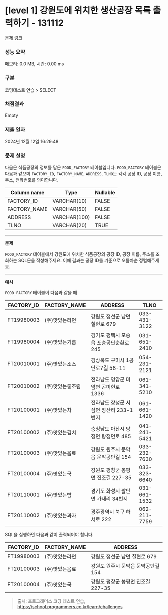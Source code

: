 # \[level 1] 강원도에 위치한 생산공장 목록 출력하기 - 131112

[문제 링크](https://school.programmers.co.kr/learn/courses/30/lessons/131112)

### 성능 요약

메모리: 0.0 MB, 시간: 0.00 ms

### 구분

코딩테스트 연습 > SELECT

### 채점결과

Empty

### 제출 일자

2024년 12월 12일 16:29:48

### 문제 설명

다음은 식품공장의 정보를 담은 `FOOD_FACTORY` 테이블입니다. `FOOD_FACTORY` 테이블은 다음과 같으며 `FACTORY_ID`, `FACTORY_NAME`, `ADDRESS`, `TLNO`는 각각 공장 ID, 공장 이름, 주소, 전화번호를 의미합니다.

| Column name   | Type         | Nullable |
| ------------- | ------------ | -------- |
| FACTORY\_ID   | VARCHAR(10)  | FALSE    |
| FACTORY\_NAME | VARCHAR(50)  | FALSE    |
| ADDRESS       | VARCHAR(100) | FALSE    |
| TLNO          | VARCHAR(20)  | TRUE     |

***

**문제**

`FOOD_FACTORY` 테이블에서 강원도에 위치한 식품공장의 공장 ID, 공장 이름, 주소를 조회하는 SQL문을 작성해주세요. 이때 결과는 공장 ID를 기준으로 오름차순 정렬해주세요.

***

**예시**

`FOOD_FACTORY` 테이블이 다음과 같을 때

| FACTORY\_ID | FACTORY\_NAME | ADDRESS                  | TLNO         |
| ----------- | ------------- | ------------------------ | ------------ |
| FT19980003  | (주)맛있는라면      | 강원도 정선군 남면 칠현로 679       | 033-431-3122 |
| FT19980004  | (주)맛있는기름      | 경기도 평택시 포승읍 포승공단순환로 245  | 031-651-2410 |
| FT20010001  | (주)맛있는소스      | 경상북도 구미시 1공단로7길 58-11    | 054-231-2121 |
| FT20010002  | (주)맛있는통조림     | 전라남도 영암군 미암면 곤미현로 1336   | 061-341-5210 |
| FT20100001  | (주)맛있는차       | 전라남도 장성군 서삼면 장산리 233-1번지 | 061-661-1420 |
| FT20100002  | (주)맛있는김치      | 충청남도 아산시 탕정면 탕정면로 485    | 041-241-5421 |
| FT20100003  | (주)맛있는음료      | 강원도 원주시 문막읍 문막공단길 154    | 033-232-7630 |
| FT20100004  | (주)맛있는국       | 강원도 평창군 봉평면 진조길 227-35   | 033-323-6640 |
| FT20110001  | (주)맛있는밥       | 경기도 화성시 팔탄면 가재리 34번지     | 031-661-1532 |
| FT20110002  | (주)맛있는과자      | 광주광역시 북구 하서로 222         | 062-211-7759 |

SQL을 실행하면 다음과 같이 출력되어야 합니다.

| FACTORY\_ID | FACTORY\_NAME | ADDRESS                |
| ----------- | ------------- | ---------------------- |
| FT19980003  | (주)맛있는라면      | 강원도 정선군 남면 칠현로 679     |
| FT20100003  | (주)맛있는음료      | 강원도 원주시 문막읍 문막공단길 154  |
| FT20100004  | (주)맛있는국       | 강원도 평창군 봉평면 진조길 227-35 |

> 출처: 프로그래머스 코딩 테스트 연습, https://school.programmers.co.kr/learn/challenges
